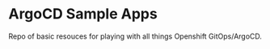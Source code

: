 ArgoCD Sample Apps
====

Repo of basic resouces for playing with all things Openshift GitOps/ArgoCD.
